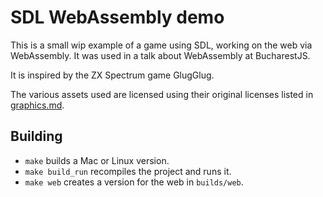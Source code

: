 # SDL WebAssembly demo

This is a small wip example of a game using SDL, working on the web via WebAssembly. It was used in a talk about WebAssembly at BucharestJS.

It is inspired by the ZX Spectrum game GlugGlug.

The various assets used are licensed using their original licenses listed in [graphics.md](graphics.md).

## Building
* `make` builds a Mac or Linux version.
* `make build_run` recompiles the project and runs it.
* `make web` creates a version for the web in `builds/web`.
